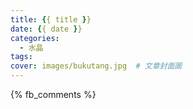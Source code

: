 ```yaml
---
title: {{ title }}
date: {{ date }}
categories:
  - 水晶
tags:
cover: images/bukutang.jpg  # 文章封面圖
---
```



{% fb_comments %}
